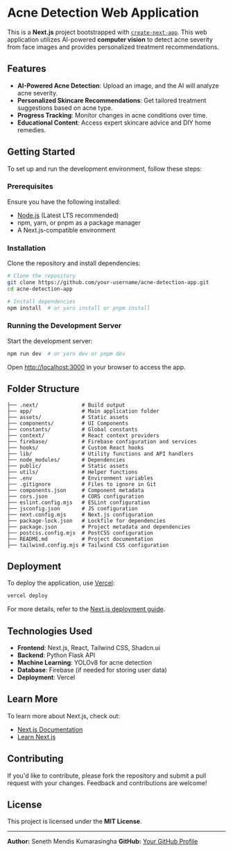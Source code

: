 # Acne Detection Web Application

This is a **Next.js** project bootstrapped with [`create-next-app`](https://github.com/vercel/next.js/tree/canary/packages/create-next-app). This web application utilizes AI-powered **computer vision** to detect acne severity from face images and provides personalized treatment recommendations.

## Features
- **AI-Powered Acne Detection**: Upload an image, and the AI will analyze acne severity.
- **Personalized Skincare Recommendations**: Get tailored treatment suggestions based on acne type.
- **Progress Tracking**: Monitor changes in acne conditions over time.
- **Educational Content**: Access expert skincare advice and DIY home remedies.

## Getting Started

To set up and run the development environment, follow these steps:

### Prerequisites
Ensure you have the following installed:
- [Node.js](https://nodejs.org/) (Latest LTS recommended)
- npm, yarn, or pnpm as a package manager
- A Next.js-compatible environment

### Installation
Clone the repository and install dependencies:

```bash
# Clone the repository
git clone https://github.com/your-username/acne-detection-app.git
cd acne-detection-app

# Install dependencies
npm install  # or yarn install or pnpm install
```

### Running the Development Server
Start the development server:

```bash
npm run dev  # or yarn dev or pnpm dev
```

Open [http://localhost:3000](http://localhost:3000) in your browser to access the app.

## Folder Structure

```
├── .next/              # Build output
├── app/                # Main application folder
├── assets/             # Static assets
├── components/         # UI Components
├── constants/          # Global constants
├── context/            # React context providers
├── firebase/           # Firebase configuration and services
├── hooks/              # Custom React hooks
├── lib/                # Utility functions and API handlers
├── node_modules/       # Dependencies
├── public/             # Static assets
├── utils/              # Helper functions
├── .env                # Environment variables
├── .gitignore          # Files to ignore in Git
├── components.json     # Component metadata
├── cors.json           # CORS configuration
├── eslint.config.mjs   # ESLint configuration
├── jsconfig.json       # JS configuration
├── next.config.mjs     # Next.js configuration
├── package-lock.json   # Lockfile for dependencies
├── package.json        # Project metadata and dependencies
├── postcss.config.mjs  # PostCSS configuration
├── README.md           # Project documentation
├── tailwind.config.mjs # Tailwind CSS configuration
```

## Deployment

To deploy the application, use [Vercel](https://vercel.com/new?utm_medium=default-template&filter=next.js&utm_source=create-next-app&utm_campaign=create-next-app-readme):

```bash
vercel deploy
```

For more details, refer to the [Next.js deployment guide](https://nextjs.org/docs/app/building-your-application/deploying).

## Technologies Used
- **Frontend**: Next.js, React, Tailwind CSS, Shadcn.ui
- **Backend**: Python Flask API
- **Machine Learning**: YOLOv8 for acne detection
- **Database**:  Firebase (if needed for storing user data)
- **Deployment**: Vercel

## Learn More
To learn more about Next.js, check out:
- [Next.js Documentation](https://nextjs.org/docs)
- [Learn Next.js](https://nextjs.org/learn)

## Contributing
If you'd like to contribute, please fork the repository and submit a pull request with your changes. Feedback and contributions are welcome!

## License
This project is licensed under the **MIT License**.

---
**Author:** Seneth Mendis Kumarasingha
**GitHub:** [Your GitHub Profile]([https://github.com/your-username](https://github.com/senethmendis))

